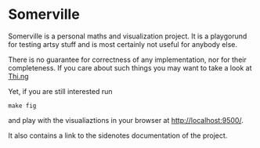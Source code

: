 # Somerville

Somerville is a personal maths and visualization project. It is a playgorund for testing artsy stuff
and is most certainly not useful for anybody else.

There is no guarantee for correctness of any implementation, nor for their completeness.
If you care about such things you may want to take a look at [Thi.ng](https://thi.ng/)

Yet, if you are still interested run

```
make fig
```

and play with the visualiaztions in your browser at [http://localhost:9500/](http://localhost:9500/).

It also contains a link to the sidenotes documentation of the project.
